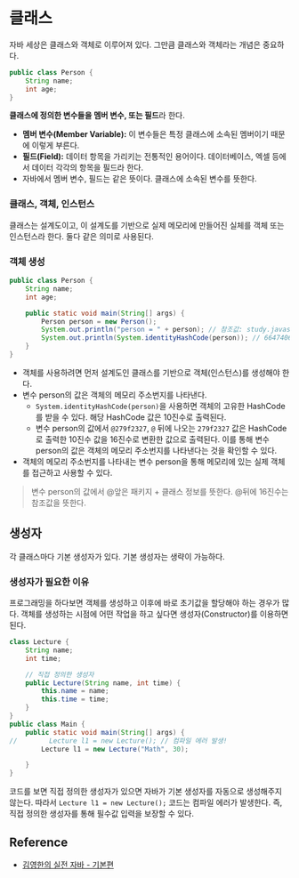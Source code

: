 # 클래스

자바 세상은 클래스와 객체로 이루어져 있다. 그만큼 클래스와 객체라는 개념은 중요하다.

```java
public class Person {
    String name;
    int age;
}
```

**클래스에 정의한 변수들을 멤버 변수, 또는 필드**라 한다.

- **멤버 변수(Member Variable):** 이 변수들은 특정 클래스에 소속된 멤버이기 때문에 이렇게 부른다.
- **필드(Field):** 데이터 항목을 가리키는 전통적인 용어이다. 데이터베이스, 엑셀 등에서 데이터 각각의 항목을 필드라 한다.
- 자바에서 멤버 변수, 필드는 같은 뜻이다. 클래스에 소속된 변수를 뜻한다.

### 클래스, 객체, 인스턴스

클래스는 설계도이고, 이 설계도를 기반으로 실제 메모리에 만들어진 실체를 객체 또는 인스턴스라 한다. 둘다 같은 의미로 사용된다.

### 객체 생성

```java
public class Person {
    String name;
    int age;

    public static void main(String[] args) {
        Person person = new Person();
        System.out.println("person = " + person); // 참조값: study.javastudy.variable.Person@279f2327
        System.out.println(System.identityHashCode(person)); // 664740647
    }
}
```

- 객체를 사용하려면 먼저 설계도인 클래스를 기반으로 객체(인스턴스)를 생성해야 한다.
- 변수 person의 값은 객체의 메모리 주소번지를 나타낸다.
  - `System.identityHashCode(person)`을 사용하면 객체의 고유한 HashCode를 받을 수 있다. 해당 HashCode 값은 10진수로 출력된다.
  - 변수 person의 값에서 `@279f2327`, `@` 뒤에 나오는 `279f2327` 값은 HashCode로 출력한 10진수 값을 16진수로 변환한 값으로 출력된다. 이를 통해 변수 person의 값은 객체의 메모리 주소번지를 나타낸다는 것을 확인할 수 있다.
- 객체의 메모리 주소번지를 나타내는 변수 person을 통해 메모리에 있는 실제 객체를 접근하고 사용할 수 있다.

> 변수 person의 값에서 @앞은 패키지 + 클래스 정보를 뜻한다. @뒤에 16진수는 참조값을 뜻한다.

## 생성자

각 클래스마다 기본 생성자가 있다. 기본 생성자는 생략이 가능하다.

### 생성자가 필요한 이유

프로그래밍을 하다보면 객체를 생성하고 이후에 바로 초기값을 할당해야 하는 경우가 많다. 객체를 생성하는 시점에 어떤 작업을 하고 싶다면 생성자(Constructor)를 이용하면 된다.

```java
class Lecture {
    String name;
    int time;

    // 직접 정의한 생성자
    public Lecture(String name, int time) {
        this.name = name;
        this.time = time;
    }
}
public class Main {
    public static void main(String[] args) {
//        Lecture l1 = new Lecture(); // 컴파일 에러 발생!
        Lecture l1 = new Lecture("Math", 30);

    }
}
```

코드를 보면 직접 정의한 생성자가 있으면 자바가 기본 생성자를 자동으로 생성해주지 않는다. 따라서 `Lecture l1 = new Lecture();` 코드는 컴파일 에러가 발생한다. 즉, 직접 정의한 생성자를 통해 필수값 입력을 보장할 수 있다.

## Reference

- [김영한의 실전 자바 - 기본편](https://www.inflearn.com/course/%EA%B9%80%EC%98%81%ED%95%9C%EC%9D%98-%EC%8B%A4%EC%A0%84-%EC%9E%90%EB%B0%94-%EA%B8%B0%EB%B3%B8%ED%8E%B8#)
